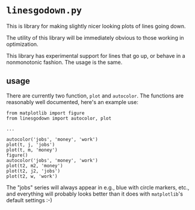 # `linesgodown.py`

This is library for making slightly nicer looking plots of lines going down.

The utility of this library will be immediately obvious to those working in 
optimization.

This library has experimental support for lines that go up, or behave in a 
nonmonotonic fashion.  The usage is the same.

## usage

There are currently two function, `plot` and `autocolor`.  The functions
are reasonably well documented, here's an example use:

```
from matplotlib import figure
from linesgodown import autocolor, plot

...

autocolor('jobs', 'money', 'work')
plot(t, j, 'jobs')
plot(t, m, 'money')
figure()
autocolor('jobs', 'money', 'work')
plot(t2, m2, 'money')
plot(t2, j2, 'jobs')
plot(t2, w, 'work')
```

The "jobs" series will always appear in e.g., blue with circle markers, etc.,
and everything will probably looks better than it does with `matplotlib`'s 
default settings :-)

